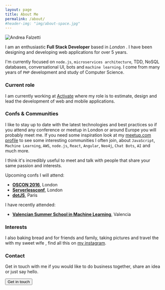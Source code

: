 ```yaml
---
layout: page
title: About Me
permalink: /about/
#header-img: "img/about-space.jpg"
---
```


![Andrea Falzetti]({{site.urk}}/img/about.jpg)

I am an enthusiastic **Full Stack Developer** based in *London* <i class="em em-uk"></i>. I have been designing and developing web applications for over 5 years.

I'm currently focused on `node.js`, `microservices architecture`, TDD, NoSQL databases, conversational UI, bots and `machine learning`. I come from many years of `PHP` development and study of Computer Science.

### Current role
I am currently working at [Activate](http://activate.co.uk) where my role is to estimate, design and lead the development of web and mobile applications.

### Confs & Communities
I like to stay up to date with the latest technologies and best practices so if you attend any conference or meetup in London or around Europe you will probably meet me. If you need some inspiration look at my [meetup.com profile](https://www.meetup.com/members/195831274/) to see some interesting communities I often join, about `JavaScript`, `Machine Learning`, `AWS`, `node.js`, `React`, `Angular`, `Neo4j`, `Chat Bots`, `AI` and much more.

I think it's incredibly useful to meet and talk with people that share your same passion and interests.

Upcoming confs I will attend:

- **[OSCON 2016](http://conferences.oreilly.com/oscon/open-source-eu)**, London <i class="em em-uk"></i>
- **[Serverlessconf](http://london.serverlessconf.io)**, London <i class="em em-uk"></i>
- **[dotJS](http://dotjs.io)**, Paris <i class="em em-fr"></i>

I have recently attended:

- **[Valencian Summer School in Machine Learning](https://bigml.com/events/valencian-summer-school-in-machine-learning-2016)**, Valencia <i class="em em-es"></i>

### Interests
I also <i class="em em-heart"></i> baking bread and <i class="em em-pizza"></i> for friends and family, taking pictures and travel the <i class="em em-earth_americas"></i> with my sweet wife <i class="em em-couple"></i>, find all this on [my instagram](https://www.instagram.com/rexromae/).

### Contact
Get in touch with me if you would like to do business together, share an idea or just say hello.

[<button class="btn btn-default">Get in touch</button>](mailto:andrea@falzetti.me)
